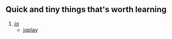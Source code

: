 ## Quick and tiny things that's worth learning

1. [jq](https://jqlang.github.io/jq/)
    - [jqplay](https://jqplay.org/)
